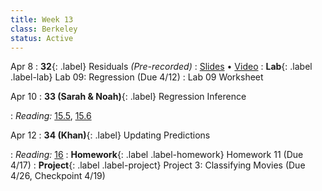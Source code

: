 ```yaml
---
title: Week 13
class: Berkeley
status: Active
---
```

Apr 8
: **32**{: .label} Residuals _(Pre-recorded)_
   : [Slides](https://docs.google.com/presentation/d/17hsWQLgiJaVmHn8aZ1bZAYa-EPgzSSNiEJfymjqJSZU/edit?usp=sharing) &#8226; [Video](https://www.youtube.com/watch?v=G_uPkp-h0_o&ab_channel=Data8)
: **Lab**{: .label .label-lab} Lab 09: Regression (Due 4/12)
 : Lab 09 Worksheet

Apr 10
: **33 (Sarah & Noah)**{: .label} Regression Inference
 <!-- : [Slides](#) &#8226; [Demos](#) &#8226; [Blank Demos](#) -->
: *Reading:* [15.5](https://inferentialthinking.com/chapters/15/5/Visual_Diagnostics.html), [15.6](https://inferentialthinking.com/chapters/15/6/Numerical_Diagnostics.html)

Apr 12
: **34 (Khan)**{: .label} Updating Predictions
 <!-- : [Slides](#) &#8226; [Demos](#) &#8226; [Blank Demos](#) -->
: *Reading:* [16](https://inferentialthinking.com/chapters/16/Inference_for_Regression.html)
: **Homework**{: .label .label-homework} Homework 11 (Due 4/17)
: **Project**{: .label .label-project} Project 3: Classifying Movies (Due 4/26, Checkpoint 4/19)
